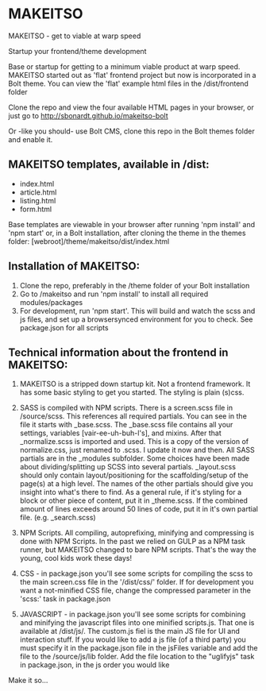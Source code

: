 MAKEITSO
========

MAKEITSO - get to viable at warp speed

Startup your frontend/theme development 

Base or startup for getting to a minimum viable product at warp speed. 
MAKEITSO started out as 'flat' frontend project but now is incorporated
in a Bolt theme. You can view the 'flat' example html files in the /dist/frontend folder

Clone the repo and view the four available HTML pages in your browser, or just go 
to http://sbonardt.github.io/makeitso-bolt

Or -like you should- use Bolt CMS, clone this repo in the Bolt themes folder
and enable it. 


MAKEITSO templates, available in /dist:
---------------------------------------

- index.html
- article.html
- listing.html
- form.html

Base templates are viewable in your browser after running 'npm install' and 'npm start' or,
in a Bolt installation, after cloning the theme in the themes folder: [webroot]/theme/makeitso/dist/index.html


Installation of MAKEITSO:
-------------------------

1. Clone the repo, preferably in the /theme folder of your Bolt installation
2. Go to /makeitso and run 'npm install' to install all required modules/packages
3. For development, run 'npm start'. This will build and watch the scss and js files, and set up a browsersynced environment for you to check. See package.json for all scripts


Technical information about the frontend in MAKEITSO:
-----------------------------------------------------

1. MAKEITSO is a stripped down startup kit. Not a frontend framework. It has some basic styling to get you started. The styling is plain (s)css.

2. SASS is compiled with NPM scripts. There is a screen.scss file in /source/scss. This references all 
required partials. You can see in the file it starts with _base.scss. The _base.scss file contains all your settings,
variables [vair-ee-uh-buh-l's], and mixins. After that _normalize.scss is imported and used. This is a copy of the version of normalize.css,
just renamed to .scss. I update it now and then.
All SASS partials are in the _modules subfolder. Some choices have been made about dividing/splitting up SCSS into several 
partials. _layout.scss should only contain layout/positioning for the scaffolding/setup of the page(s) at a high level. The
names of the other partials should give you insight into what's there to find. As a general rule, if it's styling for a block or 
other piece of content, put it in _theme.scss. If the combined amount of lines exceeds around 50 lines of code, put it in it's own partial file. (e.g. _search.scss)

3. NPM Scripts. All compiling, autoprefixing, minifying and compressing is done with NPM Scripts. In the past we relied on GULP as a NPM task runner, but MAKEITSO changed to bare NPM scripts. That's the way the young, cool kids work these days!

4. CSS - in package.json you'll see some scripts for compiling the scss to the main screen.css file in the '/dist/css/' folder. If for development you want a not-minified CSS file, change the compressed parameter in the 'scss:' task in package.json

5. JAVASCRIPT - in package.json you'll see some scripts for combining and minifying the javascript files into one minified scripts.js. That one is available at /dist/js/. The custom.js fiel is the main JS file for UI and interaction stuff. If you would like to add a js file (of a third party) you must specify it in the package.json file in the jsFiles variable and add the file to the /source/js/lib folder. Add the file location to the "uglifyjs" task in package.json, in the js order you would like


Make it so...
